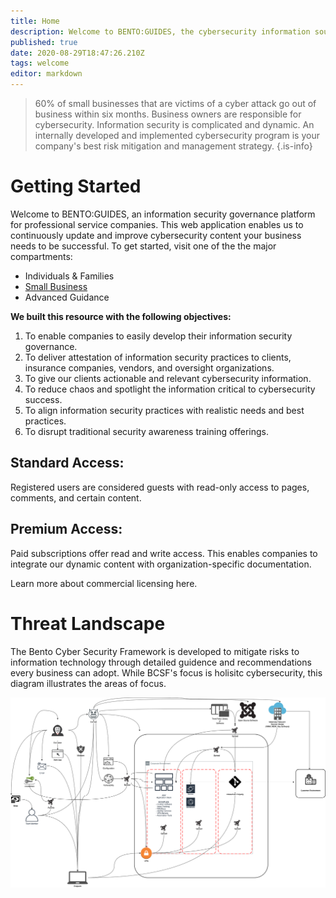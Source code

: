 ```yaml
---
title: Home
description: Welcome to BENTO:GUIDES, the cybersecurity information source for clients and guests.
published: true
date: 2020-08-29T18:47:26.210Z
tags: welcome
editor: markdown
---
```


> 60% of small businesses that are victims of a cyber attack go out of business within six months. Business owners are responsible for cybersecurity. Information security is complicated and dynamic. An internally developed and implemented cybersecurity program is your company's best risk mitigation and management strategy. 
{.is-info}


# Getting Started

Welcome to BENTO:GUIDES, an information security governance platform for professional service companies.  This web application enables us to continuously update and improve cybersecurity content your business needs to be successful.  To get started, visit one of the the major compartments:

- Individuals & Families
- [Small Business](/security-company/start)
- Advanced Guidance 

**We built this resource with the following objectives:**

1. To enable companies to easily develop their information security governance.
1. To deliver attestation of information security practices to clients, insurance companies, vendors, and oversight organizations.
1. To give our clients actionable and relevant cybersecurity information.
1. To reduce chaos and spotlight the information critical to cybersecurity success.
1. To align information security practices with realistic needs and best practices.
1. To disrupt traditional security awareness training offerings.

## Standard Access:

Registered users are considered guests with read-only access to pages, comments, and certain content.  

## Premium Access:

Paid subscriptions offer read and write access. This enables companies to integrate our dynamic content with organization-specific documentation.  

Learn more about commercial licensing here.

# Threat Landscape
The Bento Cyber Security Framework is developed to mitigate risks to information technology through detailed guidence and recommendations every business can adopt.  While BCSF's focus is holisitc cybersecurity, this diagram illustrates the areas of focus. 

![ransomware-vectors-generic.png](/ransomware-vectors-generic.png)